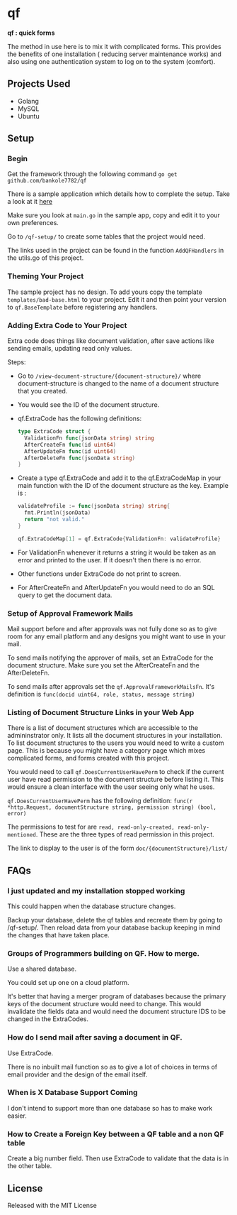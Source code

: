 # qf

**qf : quick forms**

The method in use here is to mix it with complicated forms. This provides the
benefits of one installation ( reducing server maintenance works) and also using
one authentication system to log on to the system (comfort).


## Projects Used

* Golang
* MySQL
* Ubuntu


## Setup

### Begin

Get the framework through the following command
`go get github.com/bankole7782/qf`

There is a sample application which details how to complete the setup. Take a look at it [here](https://github.com/bankole7782/qf_example)

Make sure you look at `main.go` in the sample app, copy and edit it to your own preferences.

Go to `/qf-setup/` to create some tables that the project would need.

The links used in the project can be found in the function `AddQFHandlers` in the utils.go of this project.


### Theming Your Project

The sample project has no design. To add yours copy the template `templates/bad-base.html` to your project.
Edit it and then point your version to `qf.BaseTemplate` before registering any handlers.



### Adding Extra Code to Your Project

Extra code does things like document validation, after save actions like sending emails, updating read only values.

Steps:

- Go to `/view-document-structure/{document-structure}/` where document-structure is changed to
  the name of a document structure that you created.

- You would see the ID of the document structure.

- qf.ExtraCode has the following definitions:
  ```go
  type ExtraCode struct {
    ValidationFn func(jsonData string) string
    AfterCreateFn func(id uint64)
    AfterUpdateFn func(id uint64)
    AfterDeleteFn func(jsonData string)
  }
  ```

- Create a type qf.ExtraCode and add it to the qf.ExtraCodeMap in your main function with
the ID of the document structure as the key. Example is :

  ```go
  validateProfile := func(jsonData string) string{
    fmt.Println(jsonData)
    return "not valid."
  }

  qf.ExtraCodeMap[1] = qf.ExtraCode{ValidationFn: validateProfile}
  ```
- For ValidationFn whenever it returns a string it would be taken as an error and printed to the user.
If it doesn't then there is no error.

- Other functions under ExtraCode do not print to screen.

- For AfterCreateFn and AfterUpdateFn you would need to do an SQL query to get the document data.


### Setup of Approval Framework Mails

Mail support before and after approvals was not fully done so as to give room for any email platform
and any designs you might want to use in your mail.

To send mails notifying the approver of mails, set an ExtraCode for the document structure. Make sure you
set the AfterCreateFn and the AfterDeleteFn.

To send mails after approvals set the `qf.ApprovalFrameworkMailsFn`. It's definition is
`func(docid uint64, role, status, message string)`


### Listing of Document Structure Links in your Web App

There is a list of document structures which are accessible to the admininstrator only. It lists
all the document structures in your installation. To list document structures to the users
you would need to write a custom page. This is because you might have a category page which mixes
complicated forms, and forms created with this project.

You would need to call `qf.DoesCurrentUserHavePerm` to check if the current user have read permission
to the document structure before listing it. This would ensure a clean interface with the user
seeing only what he uses.

`qf.DoesCurrentUserHavePerm` has the following definition:
`func(r *http.Request, documentStructure string, permission string) (bool, error)`

The permissions to test for are `read, read-only-created, read-only-mentioned`. These are the three
types of read permission in this project.


The link to display to the user is of the form `doc/{documentStructure}/list/`



## FAQs

### I just updated and my installation stopped working

This could happen when the database structure changes.

Backup your database, delete the qf tables and recreate them by going to /qf-setup/. Then reload
data from your database backup keeping in mind the changes that have taken place.


### Groups of Programmers building on QF. How to merge.

Use a shared database.

You could set up one on a cloud platform.

It's better that having a merger program of databases because the primary keys of the document structure
would need to change. This would invalidate the fields data and would need the document structure IDS to be changed
in the ExtraCodes.


### How do I send mail after saving a document in QF.

Use ExtraCode.

There is no inbuilt mail function so as to give a lot of choices in terms of email provider
and the design of the email itself.


### When is X Database Support Coming

I don't intend to support more than one database so has to make work easier.


### How to Create a Foreign Key between a QF table and a non QF table

Create a big number field. Then use ExtraCode to validate that the data is in the other table.


## License

Released with the MIT License
